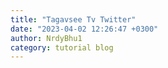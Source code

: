 ```yaml
---
title: "Tagavsee Tv Twitter"
date: "2023-04-02 12:26:47 +0300"
author: NrdyBhu1
category: tutorial blog
---
```

